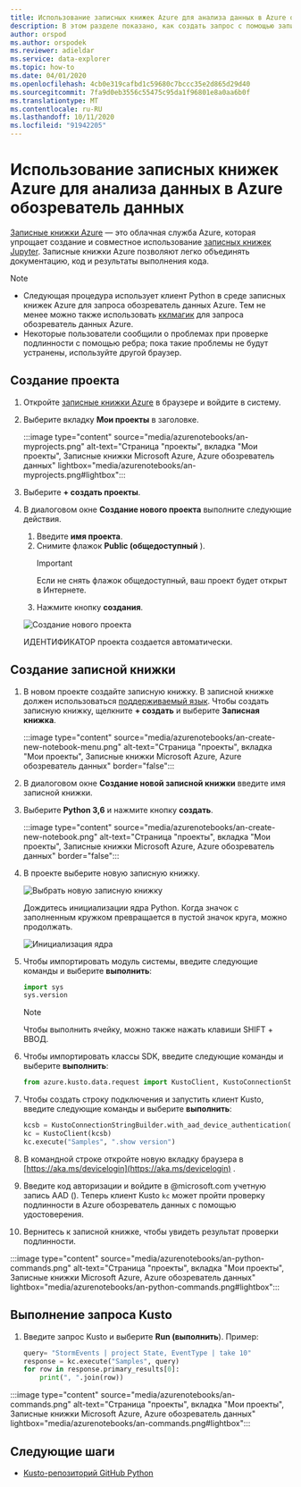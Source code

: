 ```yaml
---
title: Использование записных книжек Azure для анализа данных в Azure обозреватель данных
description: В этом разделе показано, как создать запрос с помощью записной книжки Azure.
author: orspod
ms.author: orspodek
ms.reviewer: adieldar
ms.service: data-explorer
ms.topic: how-to
ms.date: 04/01/2020
ms.openlocfilehash: 4cb0e319cafbd1c59680c7bccc35e2d865d29d40
ms.sourcegitcommit: 7fa9d0eb3556c55475c95da1f96801e8a0aa6b0f
ms.translationtype: MT
ms.contentlocale: ru-RU
ms.lasthandoff: 10/11/2020
ms.locfileid: "91942205"
---
```

# <a name="use-azure-notebooks-to-analyze-data-in-azure-data-explorer"></a>Использование записных книжек Azure для анализа данных в Azure обозреватель данных

[Записные книжки Azure](https://notebooks.azure.com/) — это облачная служба Azure, которая упрощает создание и совместное использование [записных книжек Jupyter](https://jupyter.org/). Записные книжки Azure позволяют легко объединять документацию, код и результаты выполнения кода.

> [!Note]
> * Следующая процедура использует клиент Python в среде записных книжек Azure для запроса обозреватель данных Azure. Тем не менее можно также использовать [кклмагик](kqlmagic.md) для запроса обозреватель данных Azure.
> * Некоторые пользователи сообщили о проблемах при проверке подлинности с помощью ребра; пока такие проблемы не будут устранены, используйте другой браузер.

## <a name="create-a-project"></a>Создание проекта

1. Откройте [записные книжки Azure](https://notebooks.azure.com/) в браузере и войдите в систему.

1. Выберите вкладку **Мои проекты** в заголовке. 

    :::image type="content" source="media/azurenotebooks/an-myprojects.png" alt-text="Страница &quot;проекты&quot;, вкладка &quot;Мои проекты&quot;, Записные книжки Microsoft Azure, Azure обозреватель данных" lightbox="media/azurenotebooks/an-myprojects.png#lightbox":::

1. Выберите **+ создать проекты**.
    
1. В диалоговом окне **Создание нового проекта** выполните следующие действия.
    1. Введите **имя проекта**.
    1. Снимите флажок **Public (общедоступный** ).
        >[!Important]
        > Если не снять флажок общедоступный, ваш проект будет открыт в Интернете.
    1. Нажмите кнопку **создания**.
    
    ![Создание нового проекта](media/azurenotebooks/an-create-new-project-blank.png)

    ИДЕНТИФИКАТОР проекта создается автоматически.

## <a name="create-a-notebook"></a>Создание записной книжки

1. В новом проекте создайте записную книжку. В записной книжке должен использоваться [поддерживаемый язык](https://github.com/Azure/azure-kusto-python#minimum-requirements).
Чтобы создать записную книжку, щелкните **+ создать** и выберите **Записная книжка**.

    :::image type="content" source="media/azurenotebooks/an-create-new-notebook-menu.png" alt-text="Страница &quot;проекты&quot;, вкладка &quot;Мои проекты&quot;, Записные книжки Microsoft Azure, Azure обозреватель данных" border="false":::

1. В диалоговом окне **Создание новой записной книжки** введите имя записной книжки.

1. Выберите **Python 3,6** и нажмите кнопку **создать**.
    
    :::image type="content" source="media/azurenotebooks/an-create-new-notebook.png" alt-text="Страница &quot;проекты&quot;, вкладка &quot;Мои проекты&quot;, Записные книжки Microsoft Azure, Azure обозреватель данных" border="false"::: 
    
1. В проекте выберите новую записную книжку.

    ![Выбрать новую записную книжку](media/azurenotebooks/an-select-notebook.png)

    Дождитесь инициализации ядра Python. Когда значок с заполненным кружком превращается в пустой значок круга, можно продолжать.

    ![Инициализация ядра](media/azurenotebooks/an-python-init-icon.png)

1. Чтобы импортировать модуль системы, введите следующие команды и выберите **выполнить**:
    ```python
    import sys
    sys.version
    ```

    > [!Note]
    > Чтобы выполнить ячейку, можно также нажать клавиши SHIFT + ВВОД.

1.  Чтобы импортировать классы SDK, введите следующие команды и выберите **выполнить**:
    ```python
    from azure.kusto.data.request import KustoClient, KustoConnectionStringBuilder
    ```

1.  Чтобы создать строку подключения и запустить клиент Kusto, введите следующие команды и выберите **выполнить**:  
    ```python
    kcsb = KustoConnectionStringBuilder.with_aad_device_authentication("https://help.kusto.windows.net")
    kc = KustoClient(kcsb)
    kc.execute("Samples", ".show version")
    ```
1. В командной строке откройте новую вкладку браузера в [https://aka.ms/devicelogin](https://aka.ms/devicelogin) . 
   
1. Введите код авторизации и войдите в @microsoft.com учетную запись AAD (). Теперь клиент Kusto `kc` может пройти проверку подлинности в Azure обозреватель данных с помощью удостоверения.

1. Вернитесь к записной книжке, чтобы увидеть результат проверки подлинности. 

:::image type="content" source="media/azurenotebooks/an-python-commands.png" alt-text="Страница &quot;проекты&quot;, вкладка &quot;Мои проекты&quot;, Записные книжки Microsoft Azure, Azure обозреватель данных" lightbox="media/azurenotebooks/an-python-commands.png#lightbox":::

## <a name="execute-a-kusto-query"></a>Выполнение запроса Kusto

1. Введите запрос Kusto и выберите **Run (выполнить**). Пример:

    ```python
    query= "StormEvents | project State, EventType | take 10"
    response = kc.execute("Samples", query)
    for row in response.primary_results[0]:
        print(", ".join(row))
    ```    

:::image type="content" source="media/azurenotebooks/an-commands.png" alt-text="Страница &quot;проекты&quot;, вкладка &quot;Мои проекты&quot;, Записные книжки Microsoft Azure, Azure обозреватель данных" lightbox="media/azurenotebooks/an-commands.png#lightbox":::

## <a name="next-steps"></a>Следующие шаги

* [Kusto-репозиторий GitHub Python](https://github.com/Azure/azure-kusto-python)
